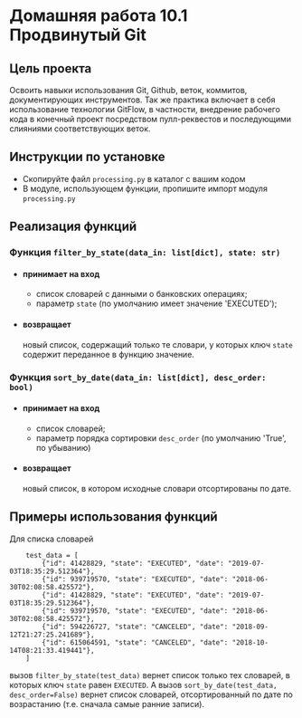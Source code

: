 # Домашняя работа 10.1 Продвинутый Git
## Цель проекта
Освоить навыки использования Git, Github, веток, коммитов, документирующих инструментов.
Так же практика включает в себя использование технологии GitFlow, в частности, внедрение рабочего кода в конечный проект посредством пулл-реквестов и последующими слияниями соответствующих веток.
## Инструкции по установке
- Скопируйте файл `processing.py` в каталог с вашим кодом
- В модуле, использующем функции, пропишите импорт модуля `processing.py` 
## Реализация функций
### Функция `filter_by_state(data_in: list[dict], state: str)` 
  + #### принимает на вход 
    + список словарей с данными о банковских операциях; 
    + параметр `state` (по умолчанию имеет значение 'EXECUTED');
  + #### возвращает
    новый список, содержащий только те словари, у которых ключ `state` содержит переданное в функцию значение.
      
  
### Функция `sort_by_date(data_in: list[dict], desc_order: bool)` 
  + #### принимает на вход 
    + список словарей; 
    + параметр порядка сортировки `desc_order` (по умолчанию 'True', по убыванию)
  + #### возвращает
     новый список, в котором исходные словари отсортированы по дате.

## Примеры использования функций
Для списка словарей 
```commandline
    test_data = [
        {"id": 41428829, "state": "EXECUTED", "date": "2019-07-03T18:35:29.512364"},
        {"id": 939719570, "state": "EXECUTED", "date": "2018-06-30T02:08:58.425572"},
        {"id": 41428829, "state": "EXECUTED", "date": "2019-07-03T18:35:29.512364"},
        {"id": 939719570, "state": "EXECUTED", "date": "2018-06-30T02:08:58.425572"},
        {"id": 594226727, "state": "CANCELED", "date": "2018-09-12T21:27:25.241689"},
        {"id": 615064591, "state": "CANCELED", "date": "2018-10-14T08:21:33.419441"},
    ]
```
вызов `filter_by_state(test_data)` вернет список только тех словарей, в которых ключ `state` равен `EXECUTED`.
А вызов `sort_by_date(test_data, desc_order=False)` вернет список словарей, отсортированный по дате по возрастанию (т.е. сначала самые ранние записи).